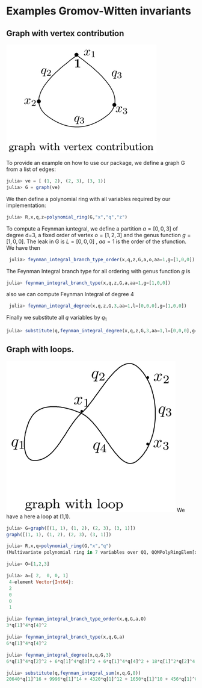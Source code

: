 # Examples Gromov-Witten invariants 
## Graph with vertex contribution
![alt text](img/graph_with_vertex1.png)

To provide an example on how to use our package, we define a graph G from a list of edges:

```julia
julia> ve = [ (1, 2), (2, 3), (3, 1)]  
julia> G = graph(ve)
```

We then define a polynomial ring with all variables required by our implementation:

```julia
julia> R,x,q,z=polynomial_ring(G,"x","q","z")
```

To compute a Feynman iuntegral, we define a partition  $a=[0,0,3]$  of degree d=3, a fixed order of vertex $o=[1,2,3]$ and the genus function $g=[1,0,0]$. The leak in G is $L=[0,0,0]$ , $aa=1$ is the order of the sfunction. We have then

```julia
 julia> feynman_integral_branch_type_order(x,q,z,G,a,o,aa=1,g=[1,0,0])
```

The Feynman Integral branch type for all ordering with genus function $g$  is

```julia
julia> feynman_integral_branch_type(x,q,z,G,a,aa=1,g=[1,0,0])
```

also we can compute Feynman Integral of degree 4

```julia
 julia> feynman_integral_degree(x,q,z,G,3,aa=1,l=[0,0,0],g=[1,0,0])
```

Finally we substitute all $q$  variables by $q_{1}$

```julia
julia> substitute(q,feynman_integral_degree(x,q,z,G,3,aa=1,l=[0,0,0],g=[1,0,0]))
```
## Graph with loops. 

![alt text](img/graph_loop.png)
We have a here a loop at (1,1).

```julia
julia> G=graph([(1, 1), (1, 2), (2, 3), (3, 1)])
graph([(1, 1), (1, 2), (2, 3), (3, 1)])
```

```julia
julia> R,x,q=polynomial_ring(G,"x","q")
(Multivariate polynomial ring in 7 variables over QQ, QQMPolyRingElem[x[1], x[2], x[3]], QQMPolyRingElem[q[1], q[2], q[3], q[4]])
```

```julia
julia> O=[1,2,3]  
```

```julia
julia> a=[ 2,  0, 0, 1]
 4-element Vector{Int64}:
 2
 0
 0
 1
```

```julia
julia> feynman_integral_branch_type_order(x,q,G,a,O)
3*q[1]^4*q[4]^2
```

```julia
julia> feynman_integral_branch_type(x,q,G,a)  
6*q[1]^4*q[4]^2
```

```julia
julia> feynman_integral_degree(x,q,G,3)
6*q[1]^4*q[2]^2 + 6*q[1]^4*q[3]^2 + 6*q[1]^4*q[4]^2 + 18*q[1]^2*q[2]^4 + 6*q[1]^2*q[2]^2*q[3]^2 + 6*q[1]^2*q[2]^2*q[4]^2 + 18*q[1]^2*q[3]^4 + 6*q[1]^2*q[3]^2*q[4]^2 + 18*q[1]^2*q[4]^4
```

```julia
julia> substitute(q,feynman_integral_sum(x,q,G,8))
20640*q[1]^16 + 9996*q[1]^14 + 4320*q[1]^12 + 1650*q[1]^10 + 456*q[1]^8 + 90*q[1]^6 + 6*q[1]^4
```
